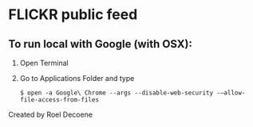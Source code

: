 FLICKR public feed
==================

To run local with Google (with OSX):
-------------------------

1. Open Terminal
2. Go to Applications Folder and type

     `$ open -a Google\ Chrome --args --disable-web-security -–allow-file-access-from-files`





Created by Roel Decoene